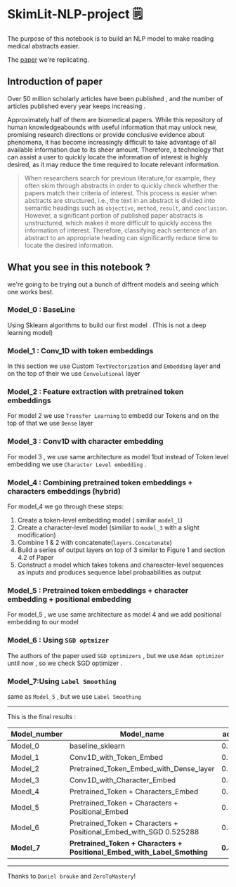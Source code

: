 # SkimLit-NLP-project 🗒️ 
The purpose of this notebook is to build an NLP model to make reading medical abstracts easier.

The [paper](https://arxiv.org/abs/1612.05251) we're replicating.

## Introduction of paper
Over 50 million scholarly articles have been published , and the number of articles published every year keeps increasing .

Approximately half of them are biomedical papers. While this repository of human knowledgeabounds with useful information that may unlock new, promising research directions or provide conclusive evidence about phenomena, it has become increasingly difficult to take advantage of all available information due to its sheer amount. Therefore, a technology that can assist a user to quickly locate the information of interest is highly desired, as it may reduce the time required to locate relevant information.

> When researchers search for previous literature,for example, they often skim through abstracts in order to quickly check whether the papers match their criteria of interest. This process is easier when abstracts are structured, i.e., the text in an abstract is divided into semantic headings such as `objective`, `method`, `result`, and `conclusion`. However, a significant portion of published paper abstracts is unstructured, which makes it more difficult to quickly access the information of interest. Therefore, classifying each sentence of an abstract to an appropriate heading can significantly reduce time to locate the desired information.

## What you see in this notebook ?

we're going to be trying out a bunch of diffrent models and seeing which one works best.
### Model_0 : BaseLine
Using Sklearn algorithms to build our first model . (This is not a deep learning model)

### Model_1 : Conv_1D with token embeddings
In this section we use Custom `TextVectorization` and `Embedding` layer and on the top of their we use `Convolutional` layer

### Model_2 : Feature extraction with pretrained token embeddings
For model 2 we use `Transfer Learning` to embedd our Tokens and on the top of that we use `Dense` layer

### Model_3 : Conv1D with character embedding
For model 3 , we use same architecture as model 1but instead of Token level embedding we use `Character Level embedding` .

### Model_4 : Combining pretrained token embeddings + characters embeddings (hybrid)
For model_4 we go through these steps:
1. Create a token-level embedding model ( similiar `model_1`)
2. Create a character-level model (similiar to `model_3` with a slight  modification)
3. Combine 1 & 2 with concatenate(`layers.Concatenate`)
4. Build a series of output layers on top of 3 similar to Figure 1 and section 4.2 of Paper
5. Construct a model which takes tokens and chareacter-level sequences as inputs and produces sequence label probaabilities as output

### Model_5 : Pretrained token embeddings + character embedding + positional embedding
For model_5 , we use same architecture as model 4 and we add positional embedding to our model
### Model_6 : Using `SGD optmizer`
The authors of the paper used `SGD optimizers` , but we use `Adam optimizer` until now , so we check SGD optimizer .

### Model_7:Using `Label Smoothing`
same as `Model_5` , but we use `Label Smoothing` 
***

This is the final results : 

|Model_number|Model_name |accuracy | precision | recall | f1 |
|-----|----|----|----|----|----|
|Model_0|baseline_sklearn|0.721832|0.718647	|0.721832|	0.698925|
|Model_1|Conv1D_with_Token_Embed	|0.787038|	0.784098|	0.787038|	0.784447|
|Model_2|Pretrained_Token_Embed_with_Dense_layer|	0.713855|	0.714906|	0.713855|	0.711193|
|Model_3|Conv1D_with_Character_Embed|	0.683470|	0.715132|	0.683470|	0.693729|
|Moedl_4|Pretrained_Token + Characters_Embed|	0.747683|	0.753959|	0.747683|	0.749550|
|Model_5|Pretrained_Token + Characters + Positional_Embed|	0.846452|	0.846454|	0.846452|	0.845990|
|Model_6|Pretrained_Token + Characters + Positional_Embed_with_SGD	0.525288|	0.404653|	0.525288|	0.446659|
|**Model_7**|**Pretrained_Token + Characters + Positional_Embed_with_Label_Smothing**|	**0.848504**|	**0.847811**|	**0.848504**|	**0.848004**|
***
Thanks to `Daniel brouke` and `ZeroToMastery`!

